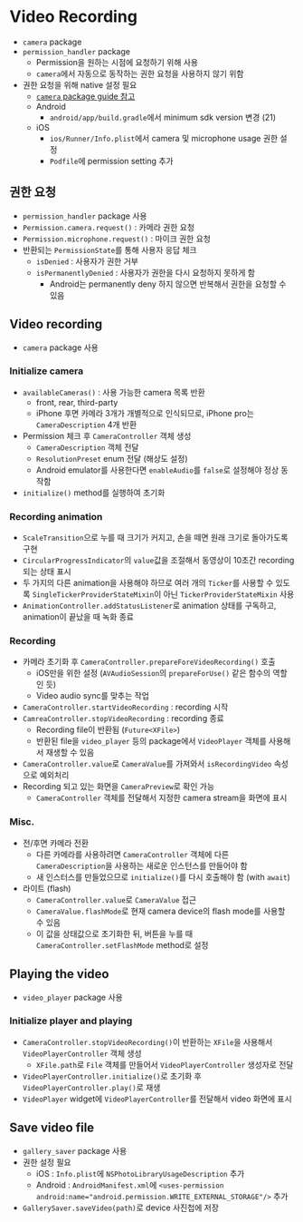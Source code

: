 # Video Recording

- `camera` package
- `permission_handler` package
  - Permission을 원하는 시점에 요청하기 위해 사용
  - `camera`에서 자동으로 동작하는 권한 요청을 사용하지 않기 위함
- 권한 요청을 위해 native 설정 필요
  - [`camera` package guide 참고](https://pub.dev/packages/camera)
  - Android
    - `android/app/build.gradle`에서 minimum sdk version 변경 (21)
  - iOS
    - `ios/Runner/Info.plist`에서 camera 및 microphone usage 권한 설정
    - `Podfile`에 permission setting 추가

## 권한 요청

- `permission_handler` package 사용
- `Permission.camera.request()` : 카메라 권한 요청
- `Permission.microphone.request()` : 마이크 권한 요청
- 반환되는 `PermissionState`를 통해 사용자 응답 체크
  - `isDenied` : 사용자가 권한 거부
  - `isPermanentlyDenied` : 사용자가 권한을 다시 요청하지 못하게 함
    - Android는 permanently deny 하지 않으면 반복해서 권한을 요청할 수 있음

## Video recording

- `camera` package 사용

### Initialize camera

- `availableCameras()` : 사용 가능한 camera 목록 반환
  - front, rear, third-party
  - iPhone 후면 카메라 3개가 개별적으로 인식되므로, iPhone pro는 `CameraDescription` 4개 반환
- Permission 체크 후 `CameraController` 객체 생성
  - `CameraDescription` 객체 전달
  - `ResolutionPreset` enum 전달 (해상도 설정)
  - Android emulator를 사용한다면 `enableAudio`를 `false`로 설정해야 정상 동작함
- `initialize()` method를 실행하여 초기화

### Recording animation

- `ScaleTransition`으로 누를 때 크기가 커지고, 손을 떼면 원래 크기로 돌아가도록 구현
- `CircularProgressIndicator`의 `value`값을 조절해서 동영상이 10초간 recording되는 상태 표시
- 두 가지의 다른 animation을 사용해야 하므로 여러 개의 `Ticker`를 사용할 수 있도록 `SingleTickerProviderStateMixin`이 아닌 `TickerProviderStateMixin` 사용
- `AnimationController.addStatusListener`로 animation 상태를 구독하고, animation이 끝났을 때 녹화 종료

### Recording

- 카메라 초기화 후 `CameraController.prepareForeVideoRecording()` 호출
  - iOS만을 위한 설정 (`AVAudioSession`의 `prepareForUse()` 같은 함수의 역할인 듯)
  - Video audio sync를 맞추는 작업
- `CameraController.startVideoRecording` : recording 시작
- `CamreaController.stopVideoRecording` : recording 종료
  - Recording file이 반환됨 (`Future<XFile>`)
  - 반환된 file을 `video_player` 등의 package에서 `VideoPlayer` 객체를 사용해서 재생할 수 있음
- `CameraController.value`로 `CameraValue`를 가져와서 `isRecordingVideo` 속성으로 예외처리
- Recording 되고 있는 화면을 `CameraPreview`로 확인 가능
  - `CameraController` 객체를 전달해서 지정한 camera stream을 화면에 표시

### Misc.

- 전/후면 카메라 전환
  - 다른 카메라를 사용하려면 `CameraController` 객체에 다른 `CameraDescription`을 사용하는 새로운 인스턴스를 만들어야 함
  - 새 인스터스를 만들었으므로 `initialize()`를 다시 호출해야 함 (with `await`)
- 라이트 (flash)
  - `CameraController.value`로 `CameraValue` 접근
  - `CameraValue.flashMode`로 현재 camera device의 flash mode를 사용할 수 있음
  - 이 값을 상태값으로 초기화한 뒤, 버튼을 누를 때 `CameraController.setFlashMode` method로 설정

## Playing the video

- `video_player` package 사용

### Initialize player and playing

- `CameraController.stopVideoRecording()`이 반환하는 `XFile`을 사용해서 `VideoPlayerController` 객체 생성
  - `XFile.path`로 `File` 객체를 만들어서 `VideoPlayerController` 생성자로 전달
- `VideoPlayerController.initialize()`로 초기화 후 `VideoPlayerController.play()`로 재생
- `VideoPlayer` widget에 `VideoPlayerController`를 전달해서 video 화면에 표시

## Save video file

- `gallery_saver` package 사용
- 권한 설정 필요
  - iOS : `Info.plist`에 `NSPhotoLibraryUsageDescription` 추가
  - Android : `AndroidManifest.xml`에 `<uses-permission android:name="android.permission.WRITE_EXTERNAL_STORAGE"/>` 추가
- `GallerySaver.saveVideo(path)`로 device 사진첩에 저장
